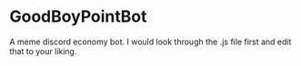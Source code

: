 # GoodBoyPointBot
A meme discord economy bot.
I would look through the .js file first and edit that to your liking.
